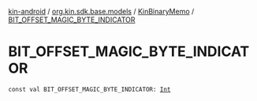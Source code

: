 [kin-android](../../index.md) / [org.kin.sdk.base.models](../index.md) / [KinBinaryMemo](index.md) / [BIT_OFFSET_MAGIC_BYTE_INDICATOR](./-b-i-t_-o-f-f-s-e-t_-m-a-g-i-c_-b-y-t-e_-i-n-d-i-c-a-t-o-r.md)

# BIT_OFFSET_MAGIC_BYTE_INDICATOR

`const val BIT_OFFSET_MAGIC_BYTE_INDICATOR: `[`Int`](https://kotlinlang.org/api/latest/jvm/stdlib/kotlin/-int/index.html)